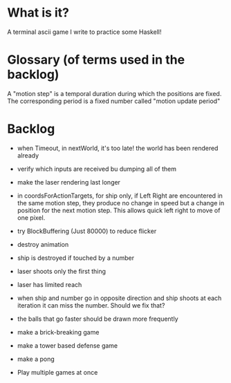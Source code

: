 # What is it?

A terminal ascii game I write to practice some Haskell!

# Glossary (of terms used in the backlog)

A "motion step" is a temporal duration during which the positions are fixed.
The corresponding period is a fixed number called "motion update period"

# Backlog

- when Timeout, in nextWorld, it's too late! the world has been rendered already

- verify which inputs are received bu dumping all of them

- make the laser rendering last longer

- in coordsForActionTargets, for ship only, if Left Right are encountered
in the same motion step, they produce no change in speed but a change in position
for the next motion step.
This allows quick left right to move of one pixel.

- try BlockBuffering (Just 80000) to reduce flicker
- destroy animation
- ship is destroyed if touched by a number
- laser shoots only the first thing
- laser has limited reach

- when ship and number go in opposite direction and ship shoots at each iteration
it can miss the number. Should we fix that?
- the balls that go faster should be drawn more frequently

- make a brick-breaking game
- make a tower based defense game
- make a pong

- Play multiple games at once
